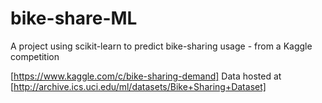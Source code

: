 # bike-share-ML
A project using scikit-learn to predict bike-sharing usage - from a Kaggle competition

[https://www.kaggle.com/c/bike-sharing-demand]
Data hosted at [http://archive.ics.uci.edu/ml/datasets/Bike+Sharing+Dataset]

